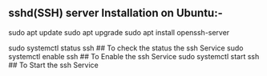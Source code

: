 sshd(SSH) server Installation on Ubuntu:-
------------------------------------------------------
sudo apt update
sudo apt upgrade
sudo apt install openssh-server

sudo systemctl status ssh     	## To check the status the ssh Service
sudo systemctl enable ssh		## To Enable the ssh Service
sudo systemctl start ssh		## To Start the ssh Service

